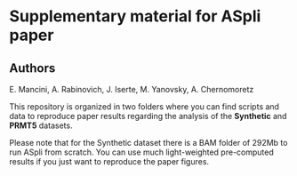 # Supplementary material for ASpli paper

## Authors
E. Mancini, A. Rabinovich, J. Iserte, M. Yanovsky, A. Chernomoretz

This repository is organized in two folders where you can find scripts and data
to reproduce paper results regarding the analysis of the **Synthetic** and 
**PRMT5** datasets. 

Please note that for the Synthetic dataset there is a BAM folder of 292Mb to 
run ASpli from scratch. You can use much light-weighted pre-computed results if
you just want to reproduce the paper figures.
